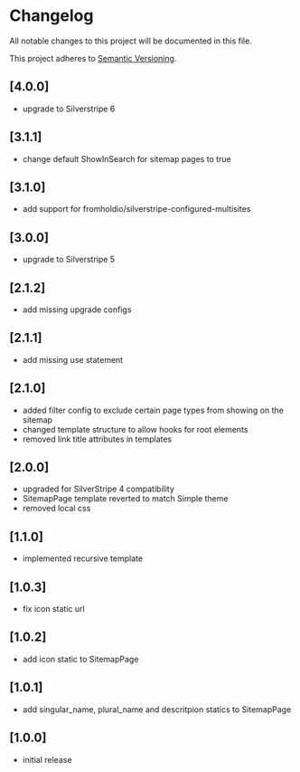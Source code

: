 # Changelog

All notable changes to this project will be documented in this file.

This project adheres to [Semantic Versioning](http://semver.org/).

## [4.0.0]

* upgrade to Silverstripe 6

## [3.1.1]

* change default ShowInSearch for sitemap pages to true

## [3.1.0]

* add support for fromholdio/silverstripe-configured-multisites

## [3.0.0]

* upgrade to Silverstripe 5

## [2.1.2]

* add missing upgrade configs

## [2.1.1]

* add missing use statement

## [2.1.0]

* added filter config to exclude certain page types from showing on the sitemap
* changed template structure to allow hooks for root elements
* removed link title attributes in templates

## [2.0.0]

* upgraded for SilverStripe 4 compatibility
* SitemapPage template reverted to match Simple theme
* removed local css

## [1.1.0]

* implemented recursive template

## [1.0.3]

* fix icon static url

## [1.0.2]

* add icon static to SitemapPage

## [1.0.1]

* add singular_name, plural_name and descritpion statics to SitemapPage

## [1.0.0]

* initial release
